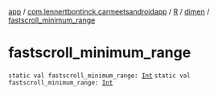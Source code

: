 [app](../../../index.md) / [com.lennertbontinck.carmeetsandroidapp](../../index.md) / [R](../index.md) / [dimen](index.md) / [fastscroll_minimum_range](./fastscroll_minimum_range.md)

# fastscroll_minimum_range

`static val fastscroll_minimum_range: `[`Int`](https://kotlinlang.org/api/latest/jvm/stdlib/kotlin/-int/index.html)
`static val fastscroll_minimum_range: `[`Int`](https://kotlinlang.org/api/latest/jvm/stdlib/kotlin/-int/index.html)